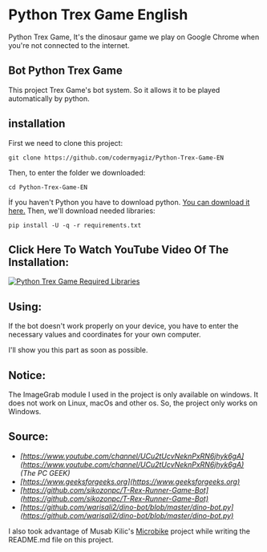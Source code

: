 # Python Trex Game English
Python Trex Game, It's the dinosaur game we play on Google Chrome when you're not connected to the internet.

## Bot Python Trex Game
This project Trex Game's bot system. So it allows it to be played automatically by python.

## installation

First we need to clone this project:

```
git clone https://github.com/codermyagiz/Python-Trex-Game-EN

```
Then, to enter the folder we downloaded:
```
cd Python-Trex-Game-EN
```
İf you haven't Python you have to download python. [You can download it here.](https://www.python.org/downloads/)
Then, we'll download needed libraries:

```
pip install -U -q -r requirements.txt
```

## Click Here To Watch YouTube Video Of The Installation:
[![Python Trex Game Required Libraries](https://camo.githubusercontent.com/8a5ccf023e27906cd676260dd72e2fd31b7b0f7b/68747470733a2f2f7777772e6b69636b6761646765742e636f6d2f77702d636f6e74656e742f75706c6f6164732f323031392f30362f6d617872657364656661756c742d332d363936783339322e6a7067)](https://www.youtube.com/watch?v=lNEC1I2PHD8)

## Using:
If the bot doesn't work properly on your device, you have to enter the necessary values and coordinates for your own computer.

I'll show you this part as soon as possible.

## Notice:

The ImageGrab module I used in the project is only available on windows.
It does not work on Linux, macOs and other os. So, the project only works on Windows.

## Source:
-   _[https://www.youtube.com/channel/UCu2tUcvNeknPxRN6jhyk6gA](https://www.youtube.com/channel/UCu2tUcvNeknPxRN6jhyk6gA) (The PC GEEK)_
-   _[https://www.geeksforgeeks.org](https://www.geeksforgeeks.org)_
-   _[https://github.com/sikozonpc/T-Rex-Runner-Game-Bot](https://github.com/sikozonpc/T-Rex-Runner-Game-Bot)_
-   _[https://github.com/warisali2/dino-bot/blob/master/dino-bot.py](https://github.com/warisali2/dino-bot/blob/master/dino-bot.py)_

I also took advantage of Musab Kilic's [Microbike](https://github.com/musabkilic/MicroBike) project while writing the README.md file on this project.
